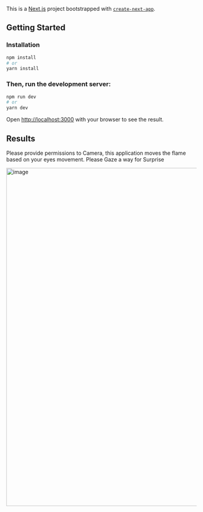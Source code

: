 This is a [Next.js](https://nextjs.org) project bootstrapped with [`create-next-app`](https://nextjs.org/docs/app/api-reference/cli/create-next-app).

## Getting Started

### Installation

```bash
npm install
# or
yarn install
```

### Then, run the development server:

```bash
npm run dev
# or
yarn dev
```

Open [http://localhost:3000](http://localhost:3000) with your browser to see the result.

## Results

Please provide permissions to Camera, this application moves the flame based on your eyes movement. Please Gaze a way for Surprise 

<img width="895" alt="image" src="https://github.com/user-attachments/assets/adf15c91-755d-402a-8d0c-d7f3101c32cf">

